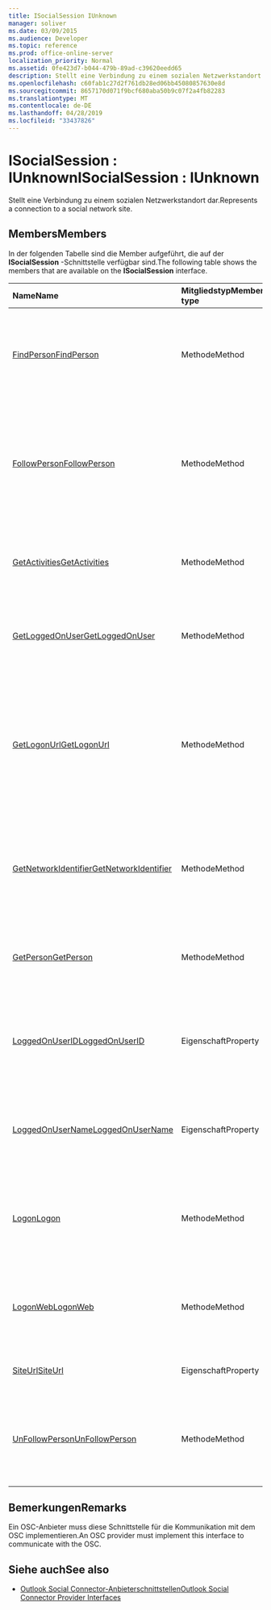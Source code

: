 ```yaml
---
title: ISocialSession IUnknown
manager: soliver
ms.date: 03/09/2015
ms.audience: Developer
ms.topic: reference
ms.prod: office-online-server
localization_priority: Normal
ms.assetid: 0fe423d7-b044-479b-89ad-c39620eedd65
description: Stellt eine Verbindung zu einem sozialen Netzwerkstandort dar.
ms.openlocfilehash: c60fab1c27d2f761db28ed06bb45080857630e8d
ms.sourcegitcommit: 8657170d071f9bcf680aba50b9c07f2a4fb82283
ms.translationtype: MT
ms.contentlocale: de-DE
ms.lasthandoff: 04/28/2019
ms.locfileid: "33437826"
---
```

# <a name="isocialsession--iunknown"></a><span data-ttu-id="8c030-103">ISocialSession : IUnknown</span><span class="sxs-lookup"><span data-stu-id="8c030-103">ISocialSession : IUnknown</span></span>

<span data-ttu-id="8c030-104">Stellt eine Verbindung zu einem sozialen Netzwerkstandort dar.</span><span class="sxs-lookup"><span data-stu-id="8c030-104">Represents a connection to a social network site.</span></span>
  
## <a name="members"></a><span data-ttu-id="8c030-105">Members</span><span class="sxs-lookup"><span data-stu-id="8c030-105">Members</span></span>

<span data-ttu-id="8c030-106">In der folgenden Tabelle sind die Member aufgeführt, die auf der **ISocialSession** -Schnittstelle verfügbar sind.</span><span class="sxs-lookup"><span data-stu-id="8c030-106">The following table shows the members that are available on the **ISocialSession** interface.</span></span> 
  
|<span data-ttu-id="8c030-107">**Name**</span><span class="sxs-lookup"><span data-stu-id="8c030-107">**Name**</span></span>|<span data-ttu-id="8c030-108">**Mitgliedstyp**</span><span class="sxs-lookup"><span data-stu-id="8c030-108">**Member type**</span></span>|<span data-ttu-id="8c030-109">**Beschreibung**</span><span class="sxs-lookup"><span data-stu-id="8c030-109">**Description**</span></span>|
|:-----|:-----|:-----|
|[<span data-ttu-id="8c030-110">FindPerson</span><span class="sxs-lookup"><span data-stu-id="8c030-110">FindPerson</span></span>](isocialsession-findperson.md) <br/> |<span data-ttu-id="8c030-111">Methode</span><span class="sxs-lookup"><span data-stu-id="8c030-111">Method</span></span>  <br/> |<span data-ttu-id="8c030-112">Ruft eine Zeichenfolge ab, die eine oder mehrere Personen darstellt, die mit dem Parameter _UserID_ übereinstimmen.</span><span class="sxs-lookup"><span data-stu-id="8c030-112">Gets a string that represents one or more persons who match the  _userID_ parameter.</span></span>  <br/> |
|[<span data-ttu-id="8c030-113">FollowPerson</span><span class="sxs-lookup"><span data-stu-id="8c030-113">FollowPerson</span></span>](isocialsession-followperson.md) <br/> |<span data-ttu-id="8c030-114">Methode</span><span class="sxs-lookup"><span data-stu-id="8c030-114">Method</span></span>  <br/> |<span data-ttu-id="8c030-115">Fügt die Person, die vom Parameter " _Email_ " als Freund für den angemeldeten Benutzer im sozialen Netzwerk identifiziert wird, hinzu.</span><span class="sxs-lookup"><span data-stu-id="8c030-115">Adds the person identified by the  _emailAddress_ parameter as a friend for the logged-on user on the social network.</span></span>  <br/> |
|[<span data-ttu-id="8c030-116">GetActivities</span><span class="sxs-lookup"><span data-stu-id="8c030-116">GetActivities</span></span>](isocialsession-getactivities.md) <br/> |<span data-ttu-id="8c030-117">Methode</span><span class="sxs-lookup"><span data-stu-id="8c030-117">Method</span></span>  <br/> |<span data-ttu-id="8c030-118">Diese Methode ist in Outlook Social Connector (OSC) 1,1 veraltet.</span><span class="sxs-lookup"><span data-stu-id="8c030-118">This method has been deprecated in Outlook Social Connector (OSC) 1.1.</span></span>  <br/> |
|[<span data-ttu-id="8c030-119">GetLoggedOnUser</span><span class="sxs-lookup"><span data-stu-id="8c030-119">GetLoggedOnUser</span></span>](isocialsession-getloggedonuser.md) <br/> |<span data-ttu-id="8c030-120">Methode</span><span class="sxs-lookup"><span data-stu-id="8c030-120">Method</span></span>  <br/> |<span data-ttu-id="8c030-121">Ruft eine [ISocialProfile](isocialprofileisocialperson.md) -Schnittstelle ab, die den angemeldeten Benutzer darstellt.</span><span class="sxs-lookup"><span data-stu-id="8c030-121">Gets an [ISocialProfile](isocialprofileisocialperson.md) interface that represents the logged-on user.</span></span>  <br/> |
|[<span data-ttu-id="8c030-122">GetLogonUrl</span><span class="sxs-lookup"><span data-stu-id="8c030-122">GetLogonUrl</span></span>](isocialsession-getlogonurl.md) <br/> |<span data-ttu-id="8c030-123">Methode</span><span class="sxs-lookup"><span data-stu-id="8c030-123">Method</span></span>  <br/> |<span data-ttu-id="8c030-124">Ruft eine Zeichenfolge ab, die eine URL darstellt, die zum Anzeigen eines browserbasierten Formulars für den Benutzer während der Webauthentifizierung verwendet wird.</span><span class="sxs-lookup"><span data-stu-id="8c030-124">Gets a string that represents a URL that is used for presenting a browser-based form to the user during web authentication.</span></span>  <br/> |
|[<span data-ttu-id="8c030-125">GetNetworkIdentifier</span><span class="sxs-lookup"><span data-stu-id="8c030-125">GetNetworkIdentifier</span></span>](isocialsession-getnetworkidentifier.md) <br/> |<span data-ttu-id="8c030-126">Methode</span><span class="sxs-lookup"><span data-stu-id="8c030-126">Method</span></span>  <br/> |<span data-ttu-id="8c030-127">Ruft eine Zeichenfolge, die eine eindeutige soziale Netzwerk-ID für eine bestimmte soziale Netzwerkverbindung darstellt.</span><span class="sxs-lookup"><span data-stu-id="8c030-127">Gets a string that represents a unique social network identifier for a given social network connection.</span></span>  <br/> |
|[<span data-ttu-id="8c030-128">GetPerson</span><span class="sxs-lookup"><span data-stu-id="8c030-128">GetPerson</span></span>](isocialsession-getperson.md) <br/> |<span data-ttu-id="8c030-129">Methode</span><span class="sxs-lookup"><span data-stu-id="8c030-129">Method</span></span>  <br/> |<span data-ttu-id="8c030-130">Ruft eine [ISocialPerson](isocialpersoniunknown.md) -Schnittstelle basierend auf dem Parameter _UserID_ ab.</span><span class="sxs-lookup"><span data-stu-id="8c030-130">Gets an [ISocialPerson](isocialpersoniunknown.md) interface based on the  _userID_ parameter.</span></span>  <br/> |
|[<span data-ttu-id="8c030-131">LoggedOnUserID</span><span class="sxs-lookup"><span data-stu-id="8c030-131">LoggedOnUserID</span></span>](isocialsession-loggedonuserid.md) <br/> |<span data-ttu-id="8c030-132">Eigenschaft</span><span class="sxs-lookup"><span data-stu-id="8c030-132">Property</span></span>  <br/> |<span data-ttu-id="8c030-133">Gibt eine Zeichenfolge, die die soziale Netzwerk-Benutzer-ID des derzeit angemeldeten Benutzers darstellt.</span><span class="sxs-lookup"><span data-stu-id="8c030-133">Returns a string that represents the social network user ID of the user who is currently logged on.</span></span>  <br/> |
|[<span data-ttu-id="8c030-134">LoggedOnUserName</span><span class="sxs-lookup"><span data-stu-id="8c030-134">LoggedOnUserName</span></span>](isocialsession-loggedonusername.md) <br/> |<span data-ttu-id="8c030-135">Eigenschaft</span><span class="sxs-lookup"><span data-stu-id="8c030-135">Property</span></span>  <br/> |<span data-ttu-id="8c030-136">Gibt eine Zeichenfolge, die den Benutzernamen darstellt, der bei der Anmeldung verwendet wird.</span><span class="sxs-lookup"><span data-stu-id="8c030-136">Returns a string that represents the user name that is used when logging on.</span></span>  <br/> |
|[<span data-ttu-id="8c030-137">Logon</span><span class="sxs-lookup"><span data-stu-id="8c030-137">Logon</span></span>](isocialsession-logon.md) <br/> |<span data-ttu-id="8c030-138">Methode</span><span class="sxs-lookup"><span data-stu-id="8c030-138">Method</span></span>  <br/> |<span data-ttu-id="8c030-139">Meldet sich mit dem angegebenen Benutzernamen und Kennwort bei der Website für soziale Netzwerke an.</span><span class="sxs-lookup"><span data-stu-id="8c030-139">Logs on to the social network site by using the specified user name and password.</span></span>  <br/> |
|[<span data-ttu-id="8c030-140">LogonWeb</span><span class="sxs-lookup"><span data-stu-id="8c030-140">LogonWeb</span></span>](isocialsession-logonweb.md) <br/> |<span data-ttu-id="8c030-141">Methode</span><span class="sxs-lookup"><span data-stu-id="8c030-141">Method</span></span>  <br/> |<span data-ttu-id="8c030-142">Meldet sich mithilfe der formularbasierten Authentifizierung an der Website für soziale Netzwerke an.</span><span class="sxs-lookup"><span data-stu-id="8c030-142">Logs on to the social network site by using forms-based authentication.</span></span>  <br/> |
|[<span data-ttu-id="8c030-143">SiteUrl</span><span class="sxs-lookup"><span data-stu-id="8c030-143">SiteUrl</span></span>](isocialsession-siteurl.md) <br/> |<span data-ttu-id="8c030-144">Eigenschaft</span><span class="sxs-lookup"><span data-stu-id="8c030-144">Property</span></span>  <br/> |<span data-ttu-id="8c030-145">Legt die URL für die Website für soziale Netzwerke fest.</span><span class="sxs-lookup"><span data-stu-id="8c030-145">Sets the social network site URL.</span></span>  <br/> |
|[<span data-ttu-id="8c030-146">UnFollowPerson</span><span class="sxs-lookup"><span data-stu-id="8c030-146">UnFollowPerson</span></span>](isocialsession-unfollowperson.md) <br/> |<span data-ttu-id="8c030-147">Methode</span><span class="sxs-lookup"><span data-stu-id="8c030-147">Method</span></span>  <br/> |<span data-ttu-id="8c030-148">Entfernt die Person, die durch den Parameter _UserID_ als Freund im sozialen Netzwerk identifiziert wird.</span><span class="sxs-lookup"><span data-stu-id="8c030-148">Removes the person identified by the  _userID_ parameter as a friend on the social network.</span></span>  <br/> |
   
## <a name="remarks"></a><span data-ttu-id="8c030-149">Bemerkungen</span><span class="sxs-lookup"><span data-stu-id="8c030-149">Remarks</span></span>

<span data-ttu-id="8c030-150">Ein OSC-Anbieter muss diese Schnittstelle für die Kommunikation mit dem OSC implementieren.</span><span class="sxs-lookup"><span data-stu-id="8c030-150">An OSC provider must implement this interface to communicate with the OSC.</span></span>
  
## <a name="see-also"></a><span data-ttu-id="8c030-151">Siehe auch</span><span class="sxs-lookup"><span data-stu-id="8c030-151">See also</span></span>

- [<span data-ttu-id="8c030-152">Outlook Social Connector-Anbieterschnittstellen</span><span class="sxs-lookup"><span data-stu-id="8c030-152">Outlook Social Connector Provider Interfaces</span></span>](outlook-social-connector-provider-interfaces.md)

